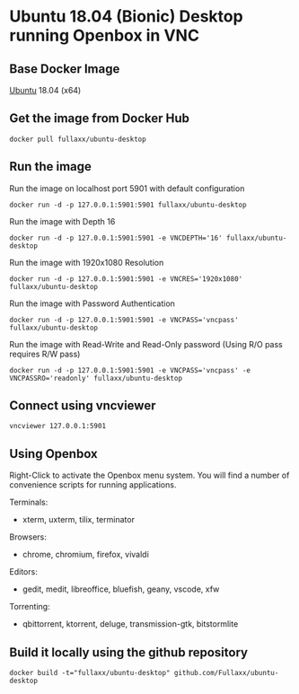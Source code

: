 # Ubuntu 18.04 (Bionic) Desktop running Openbox in VNC

## Base Docker Image
[Ubuntu](https://hub.docker.com/_/ubuntu) 18.04 (x64)

## Get the image from Docker Hub
```
docker pull fullaxx/ubuntu-desktop
```

## Run the image
Run the image on localhost port 5901 with default configuration
```
docker run -d -p 127.0.0.1:5901:5901 fullaxx/ubuntu-desktop
```
Run the image with Depth 16
```
docker run -d -p 127.0.0.1:5901:5901 -e VNCDEPTH='16' fullaxx/ubuntu-desktop
```
Run the image with 1920x1080 Resolution
```
docker run -d -p 127.0.0.1:5901:5901 -e VNCRES='1920x1080' fullaxx/ubuntu-desktop
```
Run the image with Password Authentication
```
docker run -d -p 127.0.0.1:5901:5901 -e VNCPASS='vncpass' fullaxx/ubuntu-desktop
```
Run the image with Read-Write and Read-Only password (Using R/O pass requires R/W pass)
```
docker run -d -p 127.0.0.1:5901:5901 -e VNCPASS='vncpass' -e VNCPASSRO='readonly' fullaxx/ubuntu-desktop
```

## Connect using vncviewer
```
vncviewer 127.0.0.1:5901
```

## Using Openbox
Right-Click to activate the Openbox menu system. You will find a number of convenience scripts for running applications.

Terminals:
* xterm, uxterm, tilix, terminator

Browsers:
* chrome, chromium, firefox, vivaldi

Editors:
* gedit, medit, libreoffice, bluefish, geany, vscode, xfw

Torrenting:
* qbittorrent, ktorrent, deluge, transmission-gtk, bitstormlite


## Build it locally using the github repository
```
docker build -t="fullaxx/ubuntu-desktop" github.com/Fullaxx/ubuntu-desktop
```
